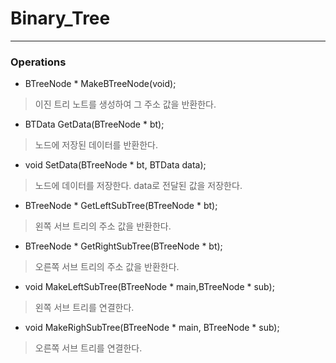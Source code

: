 # Binary_Tree
---

 ### Operations

* BTreeNode * MakeBTreeNode(void);
> 이진 트리 노트를 생성하여 그 주소 값을 반환한다.

* BTData GetData(BTreeNode * bt);
> 노드에 저장된 데이터를 반환한다.

* void SetData(BTreeNode * bt, BTData data);
> 노드에 데이터를 저장한다. data로 전달된 값을 저장한다.

* BTreeNode * GetLeftSubTree(BTreeNode * bt);
> 왼쪽 서브 트리의 주소 값을 반환한다.

* BTreeNode * GetRightSubTree(BTreeNode * bt);
> 오른쪽 서브 트리의 주소 값을 반환한다.

* void MakeLeftSubTree(BTreeNode * main,BTreeNode * sub);
> 왼쪽 서브 트리를 연결한다.

* void MakeRighSubTree(BTreeNode * main, BTreeNode * sub);
> 오른쪽 서브 트리를 연결한다.